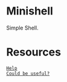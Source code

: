 # Minishell
Simple Shell.

# Resources
[`Help`](https://github.com/tclaudel/minishell/tree/master)<br>
[`Could be useful?`](https://github.com/kaushiksk/mini-c-compiler/tree/master)

